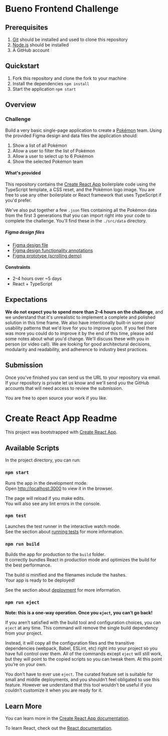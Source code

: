 # Bueno Frontend Challenge

## Prerequisites

1. [Git](https://git-scm.com/) should be installed and used to clone this repository
2. [Node.js](https://nodejs.org/en/) should be installed
3. A GitHub account

## Quickstart

1. Fork this repository and clone the fork to your machine
2. Install the dependencies `npm install`
3. Start the application `npm start`

## Overview

### Challenge

Build a very basic single-page application to create a [Pokémon](https://en.wikipedia.org/wiki/Pok%C3%A9mon) team. Using the provided Figma design and data files the application should:

1. Show a list of all Pokémon
2. Allow a user to filter the list of Pokémon
3. Allow a user to select up to 6 Pokémon
4. Show the selected Pokémon team

#### What's provided

This repository contains the [Create React App](https://create-react-app.dev/) boilerplate code using the TypeScript template, a CSS reset, and the Pokémon logo image. You are free to use any other boilerplate or React framework that uses TypeScript if you'd prefer.

We've also put together a few `.json` files containing all the Pokémon data from the first 3 generations that you can import right into your code to complete the challenge. You'll find these in the `./src/data` directory.

##### Figma design files

- [Figma design file](https://www.figma.com/file/ZZNxYLW2659wlA8nCv1MYP/Frontend-Challenge?node-id=0%3A1)
- [Figma design functionality annotations](https://www.figma.com/file/VG6vlf1ow8zGZZrn6dvWiT/Untitled?node-id=0%3A1)
- [Figma prototype (scrolling demo)](https://www.figma.com/proto/ZZNxYLW2659wlA8nCv1MYP/Frontend-Challenge?page-id=0%3A1&node-id=25%3A16401&viewport=1220%2C218%2C0.6763948798179626&scaling=min-zoom)

#### Constraints

- 2–4 hours over ~5 days
- React + TypeScript

## Expectations

**We do not expect you to spend more than 2–4 hours on the challenge**, and we understand that it's unrealistic to implement a complete and polished solution in this time frame. We also have intentionally built-in some poor usability patterns that we'd love for you to improve upon. If you feel there was more you could do to improve it by the end of this time, please add some notes about what you'd change. We'll discuss these with you in person (or video call). We are looking for good architectural decisions, modularity and readability, and adherence to industry best practices.

## Submission

Once you've finished you can send us the URL to your repository via email. If your repository is private let us know and we'll send you the GitHub accounts that will need access to review the submission.

You are free to open source your work if you like.

# Create React App Readme

This project was bootstrapped with [Create React App](https://github.com/facebook/create-react-app).

## Available Scripts

In the project directory, you can run:

### `npm start`

Runs the app in the development mode.\
Open [http://localhost:3000](http://localhost:3000) to view it in the browser.

The page will reload if you make edits.\
You will also see any lint errors in the console.

### `npm test`

Launches the test runner in the interactive watch mode.\
See the section about [running tests](https://facebook.github.io/create-react-app/docs/running-tests) for more information.

### `npm run build`

Builds the app for production to the `build` folder.\
It correctly bundles React in production mode and optimizes the build for the best performance.

The build is minified and the filenames include the hashes.\
Your app is ready to be deployed!

See the section about [deployment](https://facebook.github.io/create-react-app/docs/deployment) for more information.

### `npm run eject`

**Note: this is a one-way operation. Once you `eject`, you can’t go back!**

If you aren’t satisfied with the build tool and configuration choices, you can `eject` at any time. This command will remove the single build dependency from your project.

Instead, it will copy all the configuration files and the transitive dependencies (webpack, Babel, ESLint, etc) right into your project so you have full control over them. All of the commands except `eject` will still work, but they will point to the copied scripts so you can tweak them. At this point you’re on your own.

You don’t have to ever use `eject`. The curated feature set is suitable for small and middle deployments, and you shouldn’t feel obligated to use this feature. However we understand that this tool wouldn’t be useful if you couldn’t customize it when you are ready for it.

## Learn More

You can learn more in the [Create React App documentation](https://facebook.github.io/create-react-app/docs/getting-started).

To learn React, check out the [React documentation](https://reactjs.org/).
